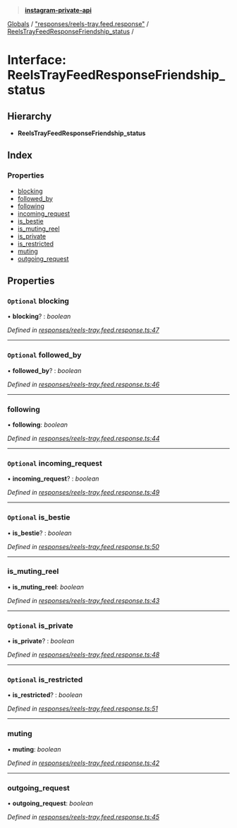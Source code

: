 > **[instagram-private-api](../README.md)**

[Globals](../README.md) / ["responses/reels-tray.feed.response"](../modules/_responses_reels_tray_feed_response_.md) / [ReelsTrayFeedResponseFriendship_status](_responses_reels_tray_feed_response_.reelstrayfeedresponsefriendship_status.md) /

# Interface: ReelsTrayFeedResponseFriendship_status

## Hierarchy

* **ReelsTrayFeedResponseFriendship_status**

## Index

### Properties

* [blocking](_responses_reels_tray_feed_response_.reelstrayfeedresponsefriendship_status.md#optional-blocking)
* [followed_by](_responses_reels_tray_feed_response_.reelstrayfeedresponsefriendship_status.md#optional-followed_by)
* [following](_responses_reels_tray_feed_response_.reelstrayfeedresponsefriendship_status.md#following)
* [incoming_request](_responses_reels_tray_feed_response_.reelstrayfeedresponsefriendship_status.md#optional-incoming_request)
* [is_bestie](_responses_reels_tray_feed_response_.reelstrayfeedresponsefriendship_status.md#optional-is_bestie)
* [is_muting_reel](_responses_reels_tray_feed_response_.reelstrayfeedresponsefriendship_status.md#is_muting_reel)
* [is_private](_responses_reels_tray_feed_response_.reelstrayfeedresponsefriendship_status.md#optional-is_private)
* [is_restricted](_responses_reels_tray_feed_response_.reelstrayfeedresponsefriendship_status.md#optional-is_restricted)
* [muting](_responses_reels_tray_feed_response_.reelstrayfeedresponsefriendship_status.md#muting)
* [outgoing_request](_responses_reels_tray_feed_response_.reelstrayfeedresponsefriendship_status.md#outgoing_request)

## Properties

### `Optional` blocking

• **blocking**? : *boolean*

*Defined in [responses/reels-tray.feed.response.ts:47](https://github.com/dilame/instagram-private-api/blob/01eb399/src/responses/reels-tray.feed.response.ts#L47)*

___

### `Optional` followed_by

• **followed_by**? : *boolean*

*Defined in [responses/reels-tray.feed.response.ts:46](https://github.com/dilame/instagram-private-api/blob/01eb399/src/responses/reels-tray.feed.response.ts#L46)*

___

###  following

• **following**: *boolean*

*Defined in [responses/reels-tray.feed.response.ts:44](https://github.com/dilame/instagram-private-api/blob/01eb399/src/responses/reels-tray.feed.response.ts#L44)*

___

### `Optional` incoming_request

• **incoming_request**? : *boolean*

*Defined in [responses/reels-tray.feed.response.ts:49](https://github.com/dilame/instagram-private-api/blob/01eb399/src/responses/reels-tray.feed.response.ts#L49)*

___

### `Optional` is_bestie

• **is_bestie**? : *boolean*

*Defined in [responses/reels-tray.feed.response.ts:50](https://github.com/dilame/instagram-private-api/blob/01eb399/src/responses/reels-tray.feed.response.ts#L50)*

___

###  is_muting_reel

• **is_muting_reel**: *boolean*

*Defined in [responses/reels-tray.feed.response.ts:43](https://github.com/dilame/instagram-private-api/blob/01eb399/src/responses/reels-tray.feed.response.ts#L43)*

___

### `Optional` is_private

• **is_private**? : *boolean*

*Defined in [responses/reels-tray.feed.response.ts:48](https://github.com/dilame/instagram-private-api/blob/01eb399/src/responses/reels-tray.feed.response.ts#L48)*

___

### `Optional` is_restricted

• **is_restricted**? : *boolean*

*Defined in [responses/reels-tray.feed.response.ts:51](https://github.com/dilame/instagram-private-api/blob/01eb399/src/responses/reels-tray.feed.response.ts#L51)*

___

###  muting

• **muting**: *boolean*

*Defined in [responses/reels-tray.feed.response.ts:42](https://github.com/dilame/instagram-private-api/blob/01eb399/src/responses/reels-tray.feed.response.ts#L42)*

___

###  outgoing_request

• **outgoing_request**: *boolean*

*Defined in [responses/reels-tray.feed.response.ts:45](https://github.com/dilame/instagram-private-api/blob/01eb399/src/responses/reels-tray.feed.response.ts#L45)*